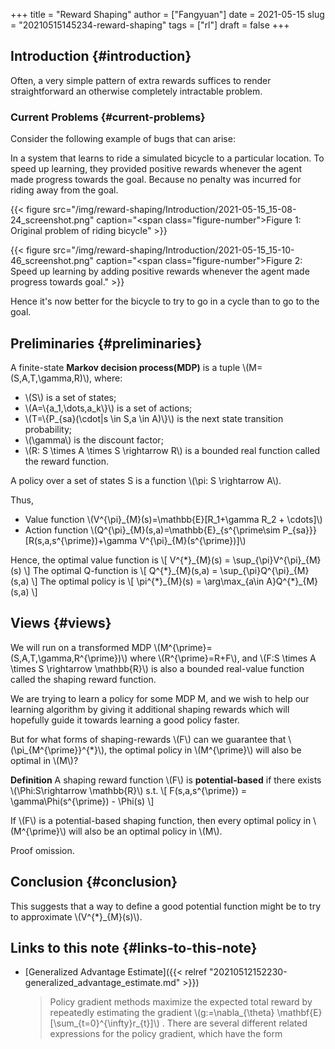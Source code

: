 +++
title = "Reward Shaping"
author = ["Fangyuan"]
date = 2021-05-15
slug = "20210515145234-reward-shaping"
tags = ["rl"]
draft = false
+++

## Introduction {#introduction}

Often, a very simple pattern of extra rewards suffices to render straightforward
an otherwise completely intractable problem.


### Current Problems {#current-problems}

Consider the following example of bugs that can arise:

In a system that learns to ride a simulated bicycle to a particular location.
To speed up learning, they provided positive rewards whenever the agent made
progress towards the goal. Because no penalty was incurred for riding away
from the goal.

{{< figure src="/img/reward-shaping/Introduction/2021-05-15_15-08-24_screenshot.png" caption="<span class=\"figure-number\">Figure 1: </span>Original problem of riding bicycle" >}}

{{< figure src="/img/reward-shaping/Introduction/2021-05-15_15-10-46_screenshot.png" caption="<span class=\"figure-number\">Figure 2: </span>Speed up learning by adding positive rewards whenever the agent made progress towards goal." >}}

Hence it's now better for the bicycle to try to go in a cycle than
to go to the goal.


## Preliminaries {#preliminaries}

A finite-state **Markov decision process(MDP)** is a tuple \\(M=(S,A,T,\gamma,R)\\),
where:

-   \\(S\\) is a set of states;
-   \\(A=\\{a\_1,\dots,a\_k\\}\\) is a set of actions;
-   \\(T=\\{P\_{sa}(\cdot|s \in S,a \in A)\\}\\) is the next state transition probability;
-   \\(\gamma\\) is the discount factor;
-   \\(R: S \times A \times S \rightarrow R\\) is a bounded real function called the
    reward function.

A policy over a set of states S is a function \\(\pi: S \rightarrow A\\).

Thus,

-   Value function
    \\(V^{\pi}\_{M}(s)=\mathbb{E}[R\_1+\gamma R\_2 + \cdots]\\)
-   Action function
    \\(Q^{\pi}\_{M}(s,a)=\mathbb{E}\_{s^{\prime\sim P\_{sa}}}[R(s,a,s^{\prime})+\gamma V^{\pi}\_{M}(s^{\prime})]\\)

Hence, the optimal value function is
\\[
V^{\*}\_{M}(s) = \sup\_{\pi}V^{\pi}\_{M}(s)
\\]
The optimal Q-function is
\\[
Q^{\*}\_{M}(s,a) = \sup\_{\pi}Q^{\pi}\_{M}(s,a)
\\]
The optimal policy is
\\[
\pi^{\*}\_{M}(s) = \arg\max\_{a\in A}Q^{\*}\_{M}(s,a)
\\]


## Views {#views}

We will run on a transformed MDP \\(M^{\prime}=(S,A,T,\gamma,R^{\prime})\\)
where \\(R^{\prime}=R+F\\), and \\(F:S \times A \times S \rightarrow \mathbb{R}\\)
is also a bounded real-value function called the shaping reward function.

We are trying to learn a policy for some MDP M, and we wish to help our learning
algorithm by giving it additional shaping rewards which will hopefully guide it
towards learning a good policy faster.

But for what forms of shaping-rewards \\(F\\) can we guarantee that
\\(\pi\_{M^{\prime}}^{\*}\\), the optimal policy in \\(M^{\prime}\\) will also be
optimal in \\(M\\)?

**Definition** A shaping reward function \\(F\\) is **potential-based** if there exists
\\(\Phi:S\rightarrow \mathbb{R}\\) s.t.
\\[
F(s,a,s^{\prime}) = \gamma\Phi(s^{\prime}) - \Phi(s)
\\]

If \\(F\\) is a potential-based shaping function, then every optimal policy in
\\(M^{\prime}\\) will also be an optimal policy in \\(M\\).

Proof omission.


## Conclusion {#conclusion}

This suggests that a way to define a good potential function might be to try
to approximate \\(V^{\*}\_{M}(s)\\).


## Links to this note {#links-to-this-note}

-   [Generalized Advantage Estimate]({{< relref "20210512152230-generalized_advantage_estimate.md" >}})

    >   Policy gradient methods maximize the expected total reward by repeatedly
    > estimating the gradient \\(g:=\nabla\_{\theta} \mathbf{E}[\sum\_{t=0}^{\infty}r\_{t}]\\) .
    > There are several different related expressions for the policy gradient,
    > which have the form
